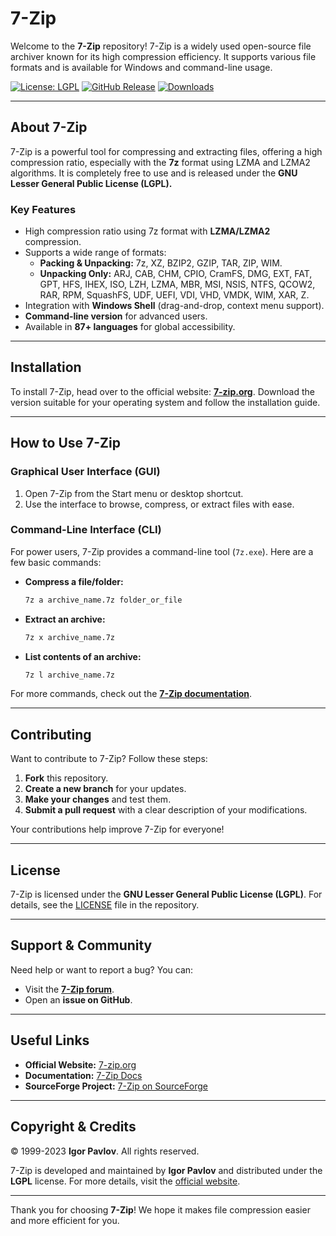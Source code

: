 # 7-Zip 

Welcome to the **7-Zip** repository! 7-Zip is a widely used open-source file archiver known for its high compression efficiency. It supports various file formats and is available for Windows and command-line usage.

[![License: LGPL](https://img.shields.io/badge/License-LGPL-blue.svg)](https://www.gnu.org/licenses/lgpl-3.0)  [![GitHub Release](https://img.shields.io/github/release/ip7z/7-Zip.svg)](https://github.com/ip7z/7-Zip/releases)  [![Downloads](https://img.shields.io/sourceforge/dm/sevenzip.svg)](https://sourceforge.net/projects/sevenzip/)  

---

## About 7-Zip

7-Zip is a powerful tool for compressing and extracting files, offering a high compression ratio, especially with the **7z** format using LZMA and LZMA2 algorithms. It is completely free to use and is released under the **GNU Lesser General Public License (LGPL).**

### Key Features
- High compression ratio using 7z format with **LZMA/LZMA2** compression.
- Supports a wide range of formats:
  - **Packing & Unpacking:** 7z, XZ, BZIP2, GZIP, TAR, ZIP, WIM.
  - **Unpacking Only:** ARJ, CAB, CHM, CPIO, CramFS, DMG, EXT, FAT, GPT, HFS, IHEX, ISO, LZH, LZMA, MBR, MSI, NSIS, NTFS, QCOW2, RAR, RPM, SquashFS, UDF, UEFI, VDI, VHD, VMDK, WIM, XAR, Z.
- Integration with **Windows Shell** (drag-and-drop, context menu support).
- **Command-line version** for advanced users.
- Available in **87+ languages** for global accessibility.

---

## Installation

To install 7-Zip, head over to the official website: **[7-zip.org](https://7-zip.org)**. Download the version suitable for your operating system and follow the installation guide.

---

## How to Use 7-Zip

### Graphical User Interface (GUI)
1. Open 7-Zip from the Start menu or desktop shortcut.
2. Use the interface to browse, compress, or extract files with ease.

### Command-Line Interface (CLI)
For power users, 7-Zip provides a command-line tool (`7z.exe`). Here are a few basic commands:

- **Compress a file/folder:**
  ```bash
  7z a archive_name.7z folder_or_file
  ```

- **Extract an archive:**
  ```bash
  7z x archive_name.7z
  ```

- **List contents of an archive:**
  ```bash
  7z l archive_name.7z
  ```

For more commands, check out the **[7-Zip documentation](https://7-zip.org/docs.html)**.

---

## Contributing

Want to contribute to 7-Zip? Follow these steps:
1. **Fork** this repository.
2. **Create a new branch** for your updates.
3. **Make your changes** and test them.
4. **Submit a pull request** with a clear description of your modifications.

Your contributions help improve 7-Zip for everyone!

---

## License

7-Zip is licensed under the **GNU Lesser General Public License (LGPL)**. For details, see the [LICENSE](LICENSE) file in the repository.

---

## Support & Community

Need help or want to report a bug? You can:
- Visit the **[7-Zip forum](https://sourceforge.net/p/sevenzip/discussion/)**.
- Open an **issue on GitHub**.

---

## Useful Links

- **Official Website:** [7-zip.org](https://7-zip.org)  
- **Documentation:** [7-Zip Docs](https://7-zip.org/docs.html)  
- **SourceForge Project:** [7-Zip on SourceForge](https://sourceforge.net/projects/sevenzip/)  

---

## Copyright & Credits

© 1999-2023 **Igor Pavlov**. All rights reserved.

7-Zip is developed and maintained by **Igor Pavlov** and distributed under the **LGPL** license. For more details, visit the [official website](https://7-zip.org).

---

Thank you for choosing **7-Zip**! We hope it makes file compression easier and more efficient for you.

